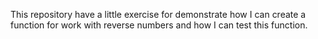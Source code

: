 This repository have a little exercise for demonstrate how I can create a function for work with reverse numbers and how I can test this function.
